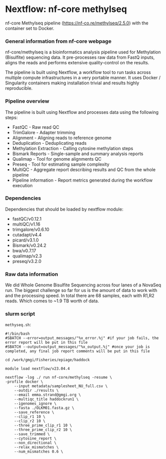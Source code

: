 # Nextflow: nf-core methylseq 

nf-core Methylseq pipeline (https://nf-co.re/methylseq/2.5.0) with the container set to Docker. 

### General information from nf-core webpage

nf-core/methylseq is a bioinformatics analysis pipeline used for Methylation (Bisulfite) sequencing data. It pre-processes raw data from FastQ inputs, aligns the reads and performs extensive quality-control on the results.

The pipeline is built using Nextflow, a workflow tool to run tasks across multiple compute infrastructures in a very portable manner. It uses Docker / Singularity containers making installation trivial and results highly reproducible.

### Pipeline overview

The pipeline is built using Nextflow and processes data using the following steps:  
- FastQC - Raw read QC  
- TrimGalore - Adapter trimming  
- Alignment - Aligning reads to reference genome  
- Deduplication - Deduplicating reads  
- Methylation Extraction - Calling cytosine methylation steps  
- Bismark Reports - Single-sample and summary analysis reports  
- Qualimap - Tool for genome alignments QC  
- Preseq - Tool for estimating sample complexity  
- MultiQC - Aggregate report describing results and QC from the whole pipeline  
- Pipeline information - Report metrics generated during the workflow execution  

### Dependencies

Dependencies that should be loaded by nextflow module:  
- fastQC/v0.12.1
- multiQC/v1.16
- trimgalore/v0.6.10
- cutadapt/v4.4
- picard/v3.1.0
- Bismark/v0.24.2
- bwa/v0.7.17
- qualimap/v2.3
- preseq/v3.2.0

### Raw data information 

We did Whole Genome Bisulfite Sequencing across four lanes of a NovaSeq run. The biggest challenge so far for us is the amount of data to work with and the processing speed. In total there are 68 samples, each with R1,R2 reads. Which comes to ~1.9 TB worth of data.

### slurm script 

`methyseq.sh`: 

```
#!/bin/bash
#SBATCH --error=output_messages/"%x_error.%j" #if your job fails, the error report will be put in this file
#SBATCH --output=output_messages/"%x_output.%j" #once your job is completed, any final job report comments will be put in this file

cd /work/gmgi/Fisheries/epiage/haddock

module load nextflow/v23.04.4

nextflow -log ./ run nf-core/methylseq -resume \
-profile docker \
    --input metadata/samplesheet_NU_full.csv \
    --outdir ./results \
    --email emma.strand@gmgi.org \
    --multiqc_title haddockrun1 \
    --igenomes_ignore \
    --fasta ./OLKM01.fasta.gz \
    --save_reference \
    --clip_r1 10 \
    --clip_r2 10 \
    --three_prime_clip_r1 10 \
    --three_prime_clip_r2 10 \
    --save_trimmed \
    --cytosine_report \
    --non_directional \
    --relax_mismatches \
    --num_mismatches 0.6 \
```